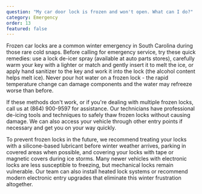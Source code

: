 ```yaml
---
question: "My car door lock is frozen and won't open. What can I do?"
category: Emergency
order: 13
featured: false
---
```


Frozen car locks are a common winter emergency in South Carolina during those rare cold snaps. Before calling for emergency service, try these quick remedies: use a lock de-icer spray (available at auto parts stores), carefully warm your key with a lighter or match and gently insert it to melt the ice, or apply hand sanitizer to the key and work it into the lock (the alcohol content helps melt ice). Never pour hot water on a frozen lock - the rapid temperature change can damage components and the water may refreeze worse than before.

If these methods don't work, or if you're dealing with multiple frozen locks, call us at (864) 900-9597 for assistance. Our technicians have professional de-icing tools and techniques to safely thaw frozen locks without causing damage. We can also access your vehicle through other entry points if necessary and get you on your way quickly.

To prevent frozen locks in the future, we recommend treating your locks with a silicone-based lubricant before winter weather arrives, parking in covered areas when possible, and covering your locks with tape or magnetic covers during ice storms. Many newer vehicles with electronic locks are less susceptible to freezing, but mechanical locks remain vulnerable. Our team can also install heated lock systems or recommend modern electronic entry upgrades that eliminate this winter frustration altogether.
